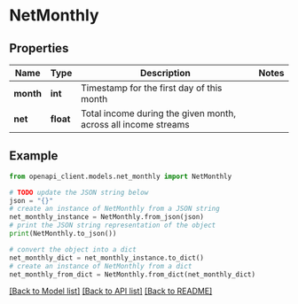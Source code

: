 # NetMonthly


## Properties

Name | Type | Description | Notes
------------ | ------------- | ------------- | -------------
**month** | **int** | Timestamp for the first day of this month | 
**net** | **float** | Total income during the given month, across all income streams | 

## Example

```python
from openapi_client.models.net_monthly import NetMonthly

# TODO update the JSON string below
json = "{}"
# create an instance of NetMonthly from a JSON string
net_monthly_instance = NetMonthly.from_json(json)
# print the JSON string representation of the object
print(NetMonthly.to_json())

# convert the object into a dict
net_monthly_dict = net_monthly_instance.to_dict()
# create an instance of NetMonthly from a dict
net_monthly_from_dict = NetMonthly.from_dict(net_monthly_dict)
```
[[Back to Model list]](../README.md#documentation-for-models) [[Back to API list]](../README.md#documentation-for-api-endpoints) [[Back to README]](../README.md)


